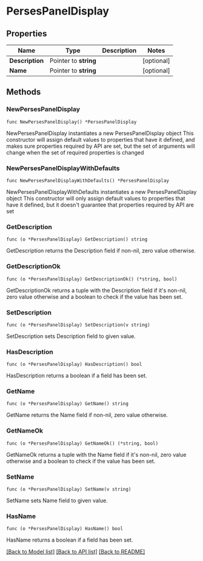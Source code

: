 # PersesPanelDisplay

## Properties

Name | Type | Description | Notes
------------ | ------------- | ------------- | -------------
**Description** | Pointer to **string** |  | [optional] 
**Name** | Pointer to **string** |  | [optional] 

## Methods

### NewPersesPanelDisplay

`func NewPersesPanelDisplay() *PersesPanelDisplay`

NewPersesPanelDisplay instantiates a new PersesPanelDisplay object
This constructor will assign default values to properties that have it defined,
and makes sure properties required by API are set, but the set of arguments
will change when the set of required properties is changed

### NewPersesPanelDisplayWithDefaults

`func NewPersesPanelDisplayWithDefaults() *PersesPanelDisplay`

NewPersesPanelDisplayWithDefaults instantiates a new PersesPanelDisplay object
This constructor will only assign default values to properties that have it defined,
but it doesn't guarantee that properties required by API are set

### GetDescription

`func (o *PersesPanelDisplay) GetDescription() string`

GetDescription returns the Description field if non-nil, zero value otherwise.

### GetDescriptionOk

`func (o *PersesPanelDisplay) GetDescriptionOk() (*string, bool)`

GetDescriptionOk returns a tuple with the Description field if it's non-nil, zero value otherwise
and a boolean to check if the value has been set.

### SetDescription

`func (o *PersesPanelDisplay) SetDescription(v string)`

SetDescription sets Description field to given value.

### HasDescription

`func (o *PersesPanelDisplay) HasDescription() bool`

HasDescription returns a boolean if a field has been set.

### GetName

`func (o *PersesPanelDisplay) GetName() string`

GetName returns the Name field if non-nil, zero value otherwise.

### GetNameOk

`func (o *PersesPanelDisplay) GetNameOk() (*string, bool)`

GetNameOk returns a tuple with the Name field if it's non-nil, zero value otherwise
and a boolean to check if the value has been set.

### SetName

`func (o *PersesPanelDisplay) SetName(v string)`

SetName sets Name field to given value.

### HasName

`func (o *PersesPanelDisplay) HasName() bool`

HasName returns a boolean if a field has been set.


[[Back to Model list]](../README.md#documentation-for-models) [[Back to API list]](../README.md#documentation-for-api-endpoints) [[Back to README]](../README.md)


